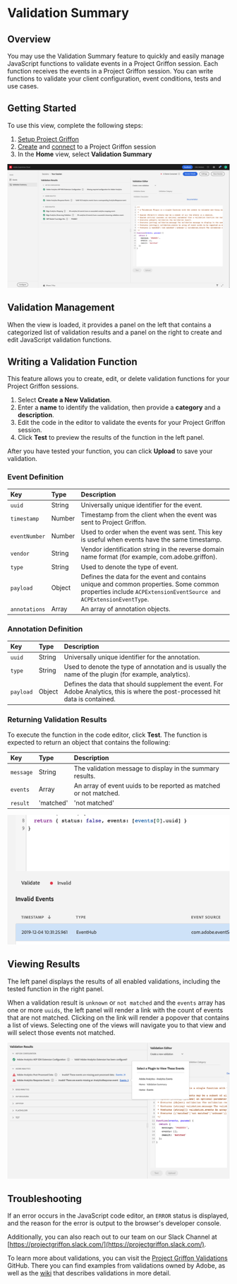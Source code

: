 # Validation Summary

## Overview

You may use the Validation Summary feature to quickly and easily manage JavaScript functions to validate events in a Project Griffon session. Each function receives the events in a Project Griffon session. You can write functions to validate your client configuration, event conditions, tests and use cases.

## Getting Started

To use this view, complete the following steps:

1. [Setup Project Griffon](../set-up-project-griffon.md)
2. [Create](./#creating-sessions) and [connect](./#connecting-to-a-session) to a Project Griffon session
3. In the **Home** view, select **Validation Summary**

![Validation Summary](../../../.gitbook/assets/screen-shot-2021-02-08-at-2.49.28-pm.png)

## Validation Management

When the view is loaded, it provides a panel on the left that contains a categorized list of validation results and a panel on the right to create and edit JavaScript validation functions.

## Writing a Validation Function

This feature allows you to create, edit, or delete validation functions for your Project Griffon sessions. 

1. Select **Create a New Validation**.
2. Enter a **name** to identify the validation, then provide a **category** and a **description**.
3. Edit the code in the editor to validate the events for your Project Griffon session.
4. Click **Test** to preview the results of the function in the left panel.

After you have tested your function, you can click **Upload** to save your validation. 

### Event Definition

| Key | Type | Description |
| :--- | :--- | :--- |
| `uuid` | String | Universally unique identifier for the event. |
| `timestamp` | Number | Timestamp from the client when the event was sent to Project Griffon. |
| `eventNumber` | Number | Used to order when the event was sent. This key is useful when events have the same timestamp. |
| `vendor` | String | Vendor identification string in the reverse domain name format \(for example, com.adobe.griffon\). |
| `type` | String | Used to denote the type of event. |
| `payload` | Object | Defines the data for the event and contains unique and common properties. Some common properties include `ACPExtensionEventSource and ACPExtensionEventType`. |
| `annotations` | Array | An array of annotation objects. |

### Annotation Definition

| Key | Type | Description |
| :--- | :--- | :--- |
| `uuid` | String | Universally unique identifier for the annotation. |
| `type` | String | Used to denote the type of annotation and is usually the name of the plugin \(for example, analytics\). |
| `payload` | Object | Defines the data that should supplement the event. For Adobe Analytics, this is where the post-processed hit data is contained. |

### Returning Validation Results

To execute the function in the code editor, click **Test**. The function is expected to return an object that contains the following:

| Key | Type | Description |
| :--- | :--- | :--- |
| `message` | String | The validation message to display in the summary results. |
| `events` | Array | An array of event uuids to be reported as matched or not matched. |
| `result` | 'matched'|'not matched'|'unknown' | This is the validation result and is expected to be one of the enumerated strings. |

![](../../../.gitbook/assets/griffon-custom-validation-invalid.png)

## Viewing Results

The left panel displays the results of all enabled validations, including the tested function in the right panel.

When a validation result is `unknown` or `not matched` and the `events` array has one or more `uuids`, the left panel will render a link with the count of events that are not matched. Clicking on the link will render a popover that contains a list of views. Selecting one of the views will navigate you to that view and will select those events not matched.

![](../../../.gitbook/assets/screen-shot-2021-02-11-at-10.15.06-am.png)

## Troubleshooting

If an error occurs in the JavaScript code editor, an `ERROR` status is displayed, and the reason for the error is output to the browser's developer console.

Additionally, you can also reach out to our team on our Slack Channel at [https://projectgriffon.slack.com/](https://projectgriffon.slack.com/).

To learn more about validations, you can visit the [Project Griffon Validations](https://github.com/adobe/griffon-validation-plugins) GitHub. There you can find examples from validations owned by Adobe, as well as the [wiki](https://github.com/adobe/griffon-validation-plugins/wiki) that describes validations in more detail.

